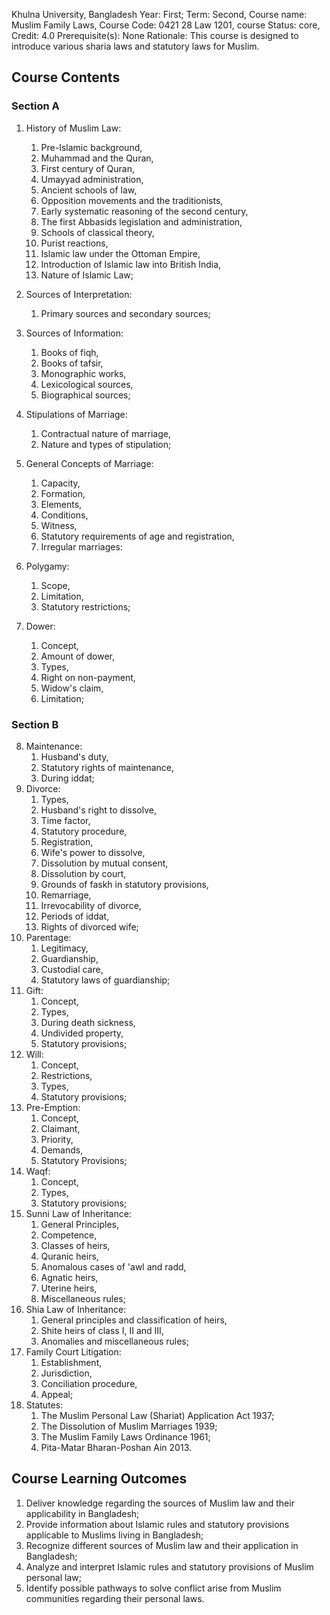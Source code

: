Khulna University, Bangladesh
Year: First; Term: Second,
Course name: Muslim Family Laws,
Course Code: 0421 28 Law 1201,
course Status: core,
Credit: 4.0
Prerequisite(s): None
Rationale: This course is designed to introduce various sharia laws and statutory laws for Muslim.
## Course Contents
### Section A
1. History of Muslim Law: 
	1. Pre-Islamic background, 
	2. Muhammad and the Quran, 
	3. First century of Quran, 
	4. Umayyad administration, 
	5. Ancient schools of law, 
	6. Opposition movements and the traditionists, 
	7. Early systematic reasoning of the second century, 
	8. The first Abbasids legislation and administration, 
	9. Schools of classical theory, 
	10. Purist reactions, 
	11. Islamic law under the Ottoman Empire, 
	12. Introduction of Islamic law into British India, 
	13. Nature of Islamic Law;

2. Sources of Interpretation:
	1. Primary sources and secondary sources;
3. Sources of Information:
	1. Books of fiqh,
	2. Books of tafsir,
	3. Monographic works,
	4. Lexicological sources,
	5. Biographical sources;
4. Stipulations of Marriage:
	1. Contractual nature of marriage,
	2. Nature and types of stipulation;
5. General Concepts of Marriage:
	1. Capacity,
	2. Formation,
	3. Elements,
	4. Conditions,
	5. Witness,
	6. Statutory requirements of age and registration,
	7. Irregular marriages:
6. Polygamy:
	1. Scope,
	2. Limitation,
	3. Statutory restrictions;
7. Dower:
	1. Concept,
	2. Amount of dower,
	3.  Types,
	4. Right on non-payment,
	5. Widow's claim,
	6. Limitation;
### Section B
8. Maintenance:
	1. Husband's duty,
	2. Statutory rights of maintenance,
	3. During iddat;
9. Divorce:
	1. Types,
	2. Husband's right to dissolve,
	3. Time factor,
	4. Statutory procedure,
	5. Registration,
	6. Wife's power to dissolve,
	7. Dissolution by mutual consent,
	8. Dissolution by court,
	9. Grounds of faskh in statutory provisions,
	10. Remarriage,
	11. Irrevocability of divorce,
	12. Periods of iddat,
	13. Rights of divorced wife;
10. Parentage:
	1. Legitimacy,
	2. Guardianship,
	3. Custodial care,
	4. Statutory laws of guardianship;
11. Gift:
	1. Concept,
	2. Types,
	3. During death sickness,
	4. Undivided property,
	5. Statutory provisions;
12. Will:
	1. Concept,
	2. Restrictions,
	3. Types,
	4. Statutory provisions;
13. Pre-Emption:
	1. Concept,
	2. Claimant,
	3. Priority,
	4. Demands,
	5. Statutory Provisions;
14. Waqf:
	1. Concept,
	2. Types,
	3. Statutory provisions;
15. Sunni Law of Inheritance:
	1. General Principles,
	2. Competence,
	3. Classes of heirs,
	4. Quranic heirs,
	5. Anomalous cases of 'awl and radd,
	6. Agnatic heirs,
	7. Uterine heirs,
	8. Miscellaneous rules;
16. Shia Law of Inheritance:
	1. General principles and classification of heirs,
	2. Shite heirs of class I, II and III,
	3. Anomalies and miscellaneous rules;
17. Family Court Litigation:
	1.  Establishment,
	2. Jurisdiction,
	3. Conciliation procedure,
	4. Appeal;
18. Statutes:
	1.  The Muslim Personal Law (Shariat) Application Act 1937;
	2. The Dissolution of Muslim Marriages 1939;
	3. The Muslim Family Laws Ordinance 1961;
	4. Pita-Matar Bharan-Poshan Ain 2013.
## Course Learning Outcomes
1. Deliver knowledge regarding the sources of Muslim law and their applicability in Bangladesh;
2. Provide information about Islamic rules and statutory provisions applicable to Muslims living in Bangladesh;
3. Recognize different sources of Muslim law and their application in Bangladesh;
4. Analyze and interpret Islamic rules and statutory provisions of Muslim personal law;
5. Identify possible pathways to solve conflict arise from Muslim communities regarding their personal laws.
